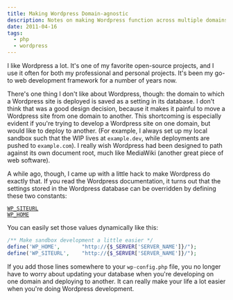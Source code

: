 ```yaml
---
title: Making Wordpress Domain-agnostic
description: Notes on making Wordpress function across multiple domains.
date: 2011-04-16
tags:
  - php
  - wordpress
---
```


I like Wordpress a lot. It's one of my favorite open-source projects, and I use
it often for both my professional and personal projects. It's been my go-to web
development framework for a number of years now.

There's one thing I don't like about Wordpress, though: the domain to which a
Wordpress site is deployed is saved as a setting in its database. I don't think
that was a good design decision, because it makes it painful to move a
Wordpress site from one domain to another. This shortcoming is especially
evident if you're trying to develop a Wordpress site on one domain, but would
like to deploy to another. (For example, I always set up my local sandbox such
that the WIP lives at `example.dev`, while deployments are pushed to
`example.com`). I really wish Wordpress had been designed to path against its
own document root, much like MediaWiki (another great piece of web software).

A while ago, though, I came up with a little hack to make Wordpress do exactly
that. <!--more--> If you read the Wordpress documentation, it turns out that
the settings stored in the Wordpress database can be overridden by defining
these two constants:

[`WP_SITEURL`][1]
<br>[`WP_HOME`][2]

You can easily set those values dynamically like this:

```php
/** Make sandbox development a little easier */
define('WP_HOME',       "http://{$_SERVER['SERVER_NAME']}/");
define('WP_SITEURL',    "http://{$_SERVER['SERVER_NAME']}/");
```

If you add those lines somewhere to your `wp-config.php` file, you no longer
have to worry about updating your database when you're developing on one domain
and deploying to another. It can really make your life a lot easier when you're
doing Wordpress development.

[1]: http://codex.wordpress.org/Editing_wp-config.php#WordPress_address_.28URL.29
[2]: http://codex.wordpress.org/Editing_wp-config.php#Blog_address_.28URL.29
